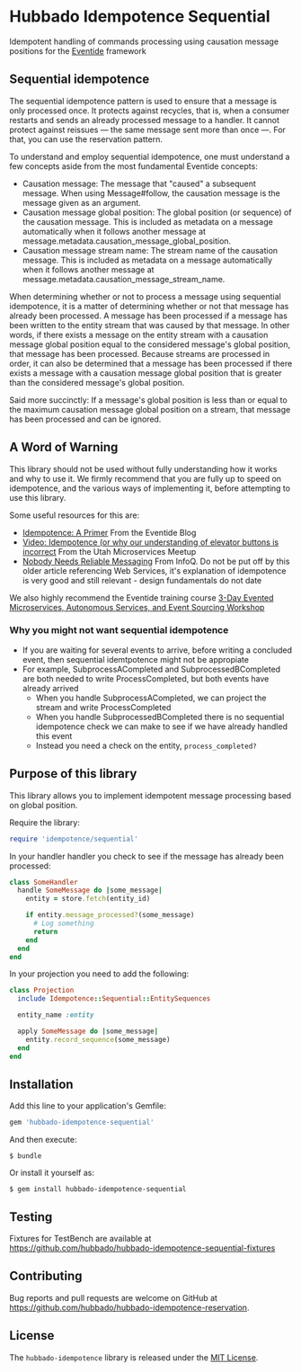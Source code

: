 # Hubbado Idempotence Sequential

Idempotent handling of commands processing using causation message positions for the [Eventide](https://eventide-project.org/) framework

## Sequential idempotence

The sequential idempotence pattern is used to ensure that a message is only processed once. It protects against recycles, that is, when a consumer restarts and sends an already processed message to a handler. It cannot protect against reissues — the same message sent more than once —. For that, you can use the reservation pattern.

To understand and employ sequential idempotence, one must understand a few concepts aside from the most fundamental Eventide concepts:

- Causation message: The message that "caused" a subsequent message. When using Message#follow, the causation message is the message given as an argument.
- Causation message global position: The global position (or sequence) of the causation message. This is included as metadata on a message automatically when it follows another message at message.metadata.causation_message_global_position.
- Causation message stream name: The stream name of the causation message. This is included as metadata on a message automatically when it follows another message at message.metadata.causation_message_stream_name.

When determining whether or not to process a message using sequential idempotence, it is a matter of determining whether or not that message has already been processed. A message has been processed if a message has been written to the entity stream that was caused by that message. In other words, if there exists a message on the entity stream with a causation message global position equal to the considered message's global position, that message has been processed. Because streams are processed in order, it can also be determined that a message has been processed if there exists a message with a causation message global position that is greater than the considered message's global position.

Said more succinctly: If a message's global position is less than or equal to the maximum causation message global position on a stream, that message has been processed and can be ignored.

## A Word of Warning

This library should not be used without fully understanding how it works and why to use it. We firmly recommend that you are fully up to speed on idempotence, and the various ways of implementing it, before attempting to use this library.

Some useful resources for this are:

- [Idempotence: A Primer](https://blog.eventide-project.org/articles/idempotence-primer/) From the Eventide Blog
- [Video: Idempotence (or why our understanding of elevator buttons is incorrect](https://www.youtube.com/watch?v=mVkIC512ihM) From the Utah Microservices Meetup
- [Nobody Needs Reliable Messaging](https://www.infoq.com/articles/no-reliable-messaging/) From InfoQ. Do not be put off by this older article referencing Web Services, it's explanation of idempotence is very good and still relevant - design fundamentals do not date

We also highly recommend the Eventide training course [3-Day Evented Microservices, Autonomous Services, and Event Sourcing Workshop](https://eventide-project.org/#training-section)

### Why you might not want sequential idempotence

- If you are waiting for several events to arrive, before writing a concluded event, then sequential idemtpotence might not be appropiate
- For example, SubprocessACompleted and SubprocessedBCompleted are both needed to write ProcessCompleted, but both events have already arrived
  - When you handle SubprocessACompleted, we can project the stream and write ProcessCompleted
  - When you handle SubprocessedBCompleted there is no sequential idempotence check we can make to see if we have already handled this event
  - Instead you need a check on the entity, `process_completed?`

## Purpose of this library

This library allows you to implement idempotent message processing based on global position.

Require the library:

```ruby
require 'idempotence/sequential'
```


In your handler handler you check to see if the message has already been processed:

```ruby
class SomeHandler
  handle SomeMessage do |some_message|
    entity = store.fetch(entity_id)

    if entity.message_processed?(some_message)
      # Log something
      return
    end
  end
end
```

In your projection you need to add the following:

```ruby
class Projection
  include Idempotence::Sequential::EntitySequences

  entity_name :entity

  apply SomeMessage do |some_message|
    entity.record_sequence(some_message)
  end
end
```

## Installation

Add this line to your application's Gemfile:

```ruby
gem 'hubbado-idempotence-sequential'
```

And then execute:

    $ bundle

Or install it yourself as:

    $ gem install hubbado-idempotence-sequential

## Testing

Fixtures for TestBench are available at https://github.com/hubbado/hubbado-idempotence-sequential-fixtures

## Contributing

Bug reports and pull requests are welcome on GitHub at
https://github.com/hubbado/hubbado-idempotence-reservation.

## License

The `hubbado-idempotence` library is released under the [MIT License](https://opensource.org/licenses/MIT).
